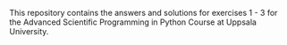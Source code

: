 This repository contains the answers and solutions for exercises 1 - 3 for the Advanced Scientific Programming in Python Course at Uppsala University.


